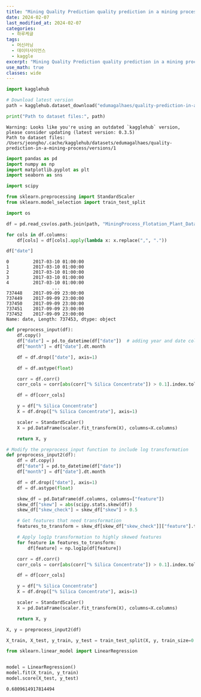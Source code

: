 ```yaml
---
title: "Mining Quality Prediction quality prediction in a mining process"
date: 2024-02-07
last_modified_at: 2024-02-07
categories:
  - 하루케글
tags:
  - 머신러닝
  - 데이터사이언스
  - kaggle
excerpt: "Mining Quality Prediction quality prediction in a mining process 프로젝트"
use_math: true
classes: wide
---
```

```python
import kagglehub

# Download latest version
path = kagglehub.dataset_download("edumagalhaes/quality-prediction-in-a-mining-process")

print("Path to dataset files:", path)
```

    Warning: Looks like you're using an outdated `kagglehub` version, please consider updating (latest version: 0.3.5)
    Path to dataset files: /Users/jeongho/.cache/kagglehub/datasets/edumagalhaes/quality-prediction-in-a-mining-process/versions/1



```python
import pandas as pd
import numpy as np
import matplotlib.pyplot as plt
import seaborn as sns

import scipy

from sklearn.preprocessing import StandardScaler
from sklearn.model_selection import train_test_split

import os

df = pd.read_csv(os.path.join(path, "MiningProcess_Flotation_Plant_Database.csv"))
```


```python
for cols in df.columns:
    df[cols] = df[cols].apply(lambda x: x.replace(",", "."))
```


```python
df["date"]
```




    0         2017-03-10 01:00:00
    1         2017-03-10 01:00:00
    2         2017-03-10 01:00:00
    3         2017-03-10 01:00:00
    4         2017-03-10 01:00:00
                     ...         
    737448    2017-09-09 23:00:00
    737449    2017-09-09 23:00:00
    737450    2017-09-09 23:00:00
    737451    2017-09-09 23:00:00
    737452    2017-09-09 23:00:00
    Name: date, Length: 737453, dtype: object




```python
def preprocess_input(df):
    df.copy()
    df["date"] = pd.to_datetime(df["date"])  # adding year and date columns
    df["month"] = df["date"].dt.month

    df = df.drop(["date"], axis=1)

    df = df.astype(float)

    corr = df.corr()
    corr_cols = corr[abs(corr["% Silica Concentrate"]) > 0.1].index.tolist()

    df = df[corr_cols]

    y = df["% Silica Concentrate"]
    X = df.drop(["% Silica Concentrate"], axis=1)

    scaler = StandardScaler()
    X = pd.DataFrame(scaler.fit_transform(X), columns=X.columns)

    return X, y
```


```python
# Modify the preprocess_input function to include log transformation
def preprocess_input2(df):
    df = df.copy()
    df["date"] = pd.to_datetime(df["date"])
    df["month"] = df["date"].dt.month

    df = df.drop(["date"], axis=1)
    df = df.astype(float)

    skew_df = pd.DataFrame(df.columns, columns=["feature"])
    skew_df["skew"] = abs(scipy.stats.skew(df))
    skew_df["skew_check"] = skew_df["skew"] > 0.5

    # Get features that need transformation
    features_to_transform = skew_df[skew_df["skew_check"]]["feature"].tolist()

    # Apply log1p transformation to highly skewed features
    for feature in features_to_transform:
        df[feature] = np.log1p(df[feature])

    corr = df.corr()
    corr_cols = corr[abs(corr["% Silica Concentrate"]) > 0.1].index.tolist()

    df = df[corr_cols]

    y = df["% Silica Concentrate"]
    X = df.drop(["% Silica Concentrate"], axis=1)

    scaler = StandardScaler()
    X = pd.DataFrame(scaler.fit_transform(X), columns=X.columns)

    return X, y
```


```python
X, y = preprocess_input2(df)
```


```python
X_train, X_test, y_train, y_test = train_test_split(X, y, train_size=0.7)
```


```python
from sklearn.linear_model import LinearRegression


model = LinearRegression()
model.fit(X_train, y_train)
model.score(X_test, y_test)
```




    0.6809614917814494




```python

```
